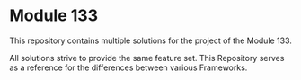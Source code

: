 # Module 133

This repository contains multiple solutions for the project of the Module 133.

All solutions strive to provide the same feature set. This Repository serves as
a reference for the differences between various Frameworks.

